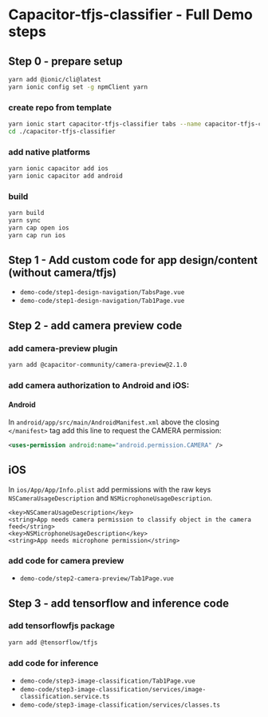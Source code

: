 # Capacitor-tfjs-classifier - Full Demo steps

## Step 0 - prepare setup
```bash
yarn add @ionic/cli@latest
yarn ionic config set -g npmClient yarn
```
### create repo from template
```bash
yarn ionic start capacitor-tfjs-classifier tabs --name capacitor-tfjs-classifier --type vue
cd ./capacitor-tfjs-classifier
```

### add native platforms
```bash
yarn ionic capacitor add ios
yarn ionic capacitor add android
```

### build
```bash
yarn build
yarn sync
yarn cap open ios
yarn cap run ios
```

##  Step 1 - Add custom code for app design/content (without camera/tfjs)
- `demo-code/step1-design-navigation/TabsPage.vue`
- `demo-code/step1-design-navigation/Tab1Page.vue`


##  Step 2 - add camera preview code
### add camera-preview plugin
```bash
yarn add @capacitor-community/camera-preview@2.1.0 
```

### add camera authorization to Android and iOS:

#### Android
In `android/app/src/main/AndroidManifest.xml` above the closing `</manifest>` tag add this line to request the CAMERA permission:
```xml
<uses-permission android:name="android.permission.CAMERA" />
```

## iOS
In `ios/App/App/Info.plist` add permissions with the raw keys `NSCameraUsageDescription` and `NSMicrophoneUsageDescription`.

```plist
<key>NSCameraUsageDescription</key>
<string>App needs camera permission to classify object in the camera feed</string>
<key>NSMicrophoneUsageDescription</key>
<string>App needs microphone permission</string>
```

### add code for camera preview
- `demo-code/step2-camera-preview/Tab1Page.vue`


##  Step 3 - add tensorflow and inference code
### add tensorflowfjs package
```bash
yarn add @tensorflow/tfjs
```

### add code for inference
- `demo-code/step3-image-classification/Tab1Page.vue`
- `demo-code/step3-image-classification/services/image-classification.service.ts`
- `demo-code/step3-image-classification/services/classes.ts`
